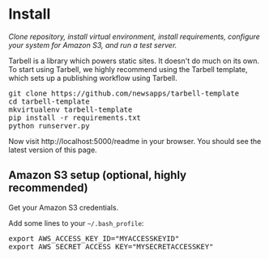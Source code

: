 # Install
*Clone repository, install virtual environment, install requirements, configure your system for Amazon S3, and run a test server.*

Tarbell is a library which powers static sites. It doesn't do much on its own.
To start using Tarbell, we highly recommend using the Tarbell template, which
sets up a publishing workflow using Tarbell.

<pre>
git clone https://github.com/newsapps/tarbell-template
cd tarbell-template
mkvirtualenv tarbell-template
pip install -r requirements.txt
python runserver.py
</pre>

Now visit http://localhost:5000/readme in your browser. You should see the latest
version of this page.

## Amazon S3 setup (optional, highly recommended)

Get your Amazon S3 credentials.

Add some lines to your `~/.bash_profile`:

<pre>
export AWS_ACCESS_KEY_ID="MYACCESSKEYID"
export AWS_SECRET_ACCESS_KEY="MYSECRETACCESSKEY"
</pre>
